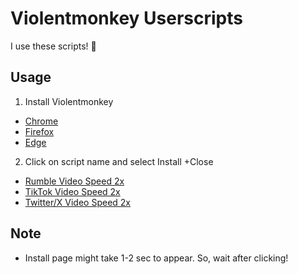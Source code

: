 # Violentmonkey Userscripts
I use these scripts! 👀

## Usage
1. Install Violentmonkey
- [Chrome](https://chromewebstore.google.com/detail/violentmonkey/jinjaccalgkegednnccohejagnlnfdag)
- [Firefox](https://addons.mozilla.org/en-US/firefox/addon/violentmonkey/)
- [Edge](https://microsoftedge.microsoft.com/addons/detail/violentmonkey/eeagobfjdenkkddmbclomhiblgggliao)

2. Click on script name and select Install +Close
- [Rumble Video Speed 2x](https://raw.githubusercontent.com/fahim-ahmed05/violentmonkey-userscripts/main/rumbleVideoSpeed2x.js)
- [TikTok Video Speed 2x](https://raw.githubusercontent.com/fahim-ahmed05/violentmonkey-userscripts/main/tiktokVideoSpeed2x.js)
- [Twitter/X Video Speed 2x](https://raw.githubusercontent.com/fahim-ahmed05/violentmonkey-userscripts/main/twitterVideoSpeed2x.js)

## Note
- Install page might take 1-2 sec to appear. So, wait after clicking!